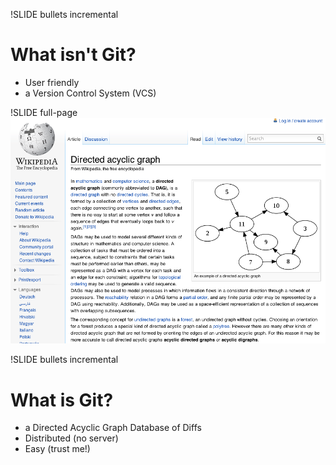 !SLIDE bullets incremental
# What isn't Git? #
* User friendly
* a Version Control System (VCS)

!SLIDE full-page
![dag](dag-1.png)

!SLIDE bullets incremental
# What is Git? #
* a Directed Acyclic Graph Database of Diffs
* Distributed (no server)
* Easy (trust me!)